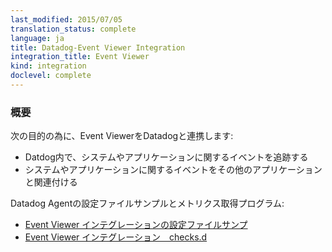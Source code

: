 ```yaml
---
last_modified: 2015/07/05
translation_status: complete
language: ja
title: Datadog-Event Viewer Integration
integration_title: Event Viewer
kind: integration
doclevel: complete
---
```


<!-- ### Overview


Connect Event Viewer to Datadog in order to:

- Track system and application events in Datadog.
- Correlate system and application events with the rest of your application. -->

### 概要


次の目的の為に、Event ViewerをDatadogと連携します:

* Datdog内で、システムやアプリケーションに関するイベントを追跡する
* システムやアプリケーションに関するイベントをその他のアプリケーションと関連付ける

Datadog Agentの設定ファイルサンプルとメトリクス取得プログラム:

* [Event Viewer インテグレーションの設定ファイルサンプ](https://github.com/DataDog/integrations-core/blob/master/win32_event_log/conf.yaml.example)
* [Event Viewer インテグレーション　checks.d](https://github.com/DataDog/integrations-core/blob/master/win32_event_log/checks.py)
